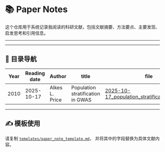 # 📚 Paper Notes

这个仓库用于系统记录我阅读的科研文献，包括文献摘要、方法要点、主要发现、启发思考和引用信息。

---

---

## 🧩 目录导航

| Year | Reading date | Author | title                      | file                                                                                                                       |
| ---- | ---- | ---- | ------------------------- | -------------------------------------------------------------------------------------------------------------------------- |
| 2010 | 2025-10-17 | Alkes L. Price | Population stratification in GWAS | [2025-10-17_population_stratification_in_GWAS](2025/2025-10-17_New_approaches_to_population_stratification_in_GWAS.md) |


---

## ✍️ 模板使用

请复制 [`templates/paper_note_template.md`](templates/paper_note_template.md)，
并将其中的字段替换为具体文献内容。
